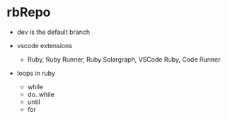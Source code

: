 # rbRepo
* dev is the default branch

* vscode extensions
  * Ruby, Ruby Runner, Ruby Solargraph, VSCode Ruby, Code Runner

* loops in ruby
  * while
  * do..while
  * until
  * for 
